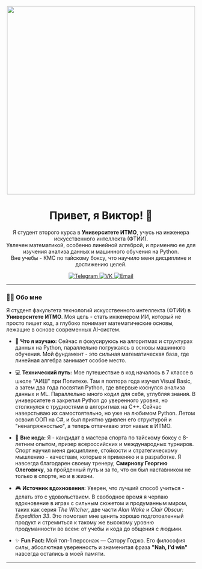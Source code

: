 <!-- Приветственный баннер с Сатору Годжо -->
<p align="center">
  <img src="https://media1.tenor.com/m/fBvQVp0f42oAAAAC/gojo-satoru.gif" width="500">
</p>

<!-- Заголовок и интро -->
<h1 align="center">Привет, я Виктор! 👋</h1>

<!-- Краткая информация -->
<p align="center">
  Я студент второго курса в <b>Университете ИТМО</b>, учусь на инженера искусственного интеллекта (ФТИИ). <br>
  Увлечен математикой, особенно линейной алгеброй, и применяю ее для изучения анализа данных и машинного обучения на Python. <br>
  Вне учебы - КМС по тайскому боксу, что научило меня дисциплине и достижению целей.
</p>

<!-- Социальные сети -->
<p align="center">
  <a href="https://t.me/ViktorVask" target="_blank">
    <img src="https://img.shields.io/badge/Telegram-2CA5E0?style=for-the-badge&logo=telegram&logoColor=white" alt="Telegram"/>
  </a>
  <a href="https://vk.com/viktorvaskin" target="_blank">
    <img src="https://img.shields.io/badge/VK-4680C2?style=for-the-badge&logo=vk&logoColor=white" alt="VK"/>
  </a>
  <a href="mailto:viktorvaskin0698@gmail.com" target="_blank">
    <img src="https://img.shields.io/badge/Email-D14836?style=for-the-badge&logo=gmail&logoColor=white" alt="Email"/>
  </a>
</p>

---

### 👨‍💻 Обо мне

Я студент факультета технологий искусственного интеллекта (ФТИИ) в **Университете ИТМО**. Моя цель - стать инженером ИИ, который не просто пишет код, а глубоко понимает математические основы, лежащие в основе современных AI-систем.

- 🌱 **Что я изучаю:** Сейчас я фокусируюсь на алгоритмах и структурах данных на Python, параллельно погружаясь в основы машинного обучения. Мой фундамент - это сильная математическая база, где линейная алгебра занимает особое место.

- 💻 **Технический путь:** Мое путешествие в код началось в 7 классе в школе "АИШ" при Политехе. Там я полтора года изучал Visual Basic, а затем два года посвятил Python, где впервые коснулся анализа данных и ML. Параллельно много кодил для себя, углубляя знания. В университете я закрепил Python до уверенного уровня, но столкнулся с трудностями в алгоритмах на C++. Сейчас наверстываю их самостоятельно, но уже на любимом Python. Летом освоил ООП на C#, и был приятно удивлен его структурой и "ненапряжностью", а теперь оттачиваю этот навык в ИТМО.

- 🥊 **Вне кода:** Я - кандидат в мастера спорта по тайскому боксу с 8-летним опытом, призер всероссийских и международных турниров. Спорт научил меня дисциплине, стойкости и стратегическому мышлению - качествам, которые я применяю и в разработке. Я навсегда благодарен своему тренеру, **Смирнову Георгию Олеговичу**, за пройденный путь и за то, что он был наставником не только в спорте, но и в жизни.

- 🎮 **Источник вдохновения:** Уверен, что лучший способ учиться - делать это с удовольствием. В свободное время я черпаю вдохновение в играх с сильным сюжетом и продуманным миром, таких как серия *The Witcher*, две части *Alan Wake* и *Clair Obscur: Expedition 33*. Это помогает мне ценить хорошо подготовленный продукт и стремиться к такому же высокому уровню продуманности во всем: от учебы и кода до общения с людьми.

- ✨ **Fun Fact:** Мой топ-1 персонаж — Сатору Годжо. Его философия силы, абсолютная уверенность и знаменитая фраза **"Nah, I'd win"** навсегда остались в моей памяти.

---
